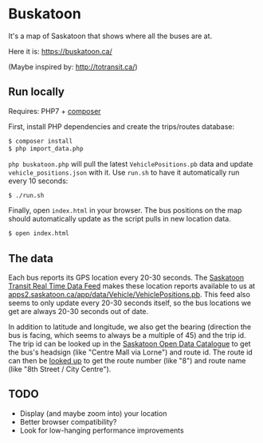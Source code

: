 # Buskatoon

It's a map of Saskatoon that shows where all the buses are at.

Here it is: https://buskatoon.ca/

(Maybe inspired by: http://totransit.ca/)

## Run locally

Requires: PHP7 + [composer](https://getcomposer.org/)

First, install PHP dependencies and create the trips/routes database:

```bash
$ composer install
$ php import_data.php
```

`php buskatoon.php` will pull the latest `VehiclePositions.pb` data and update `vehicle_positions.json` with it. Use `run.sh` to have it automatically run every 10 seconds:

```bash
$ ./run.sh
```

Finally, open `index.html` in your browser. The bus positions on the map should automatically update as the script pulls in new location data.

```bash
$ open index.html
```

## The data

Each bus reports its GPS location every 20-30 seconds. The [Saskatoon Transit Real Time Data Feed](https://www.saskatoon.ca/moving-around/transit/open-data-saskatoon-transit) makes these location reports available to us at [apps2.saskatoon.ca/app/data/Vehicle/VehiclePositions.pb](http://apps2.saskatoon.ca/app/data/Vehicle/VehiclePositions.pb). This feed also seems to only update every 20-30 seconds itself, so the bus locations we get are always 20-30 seconds out of date.

In addition to latitude and longitude, we also get the bearing (direction the bus is facing, which seems to always be a multiple of 45) and the trip id. The trip id can be looked up in the [Saskatoon Open Data Catalogue](http://opendata-saskatoon.cloudapp.net/DataBrowser/SaskatoonOpenDataCatalogueBeta/TransitTrips#param=NOFILTER--DataView--Results) to get the bus's headsign (like "Centre Mall via Lorne") and route id. The route id can then be [looked up](http://opendata-saskatoon.cloudapp.net/DataBrowser/SaskatoonOpenDataCatalogueBeta/TransitRoutes#param=NOFILTER--DataView--Results) to get the route number (like "8") and route name (like "8th Street / City Centre").

## TODO

* Display (and maybe zoom into) your location
* Better browser compatibility?
* Look for low-hanging performance improvements
